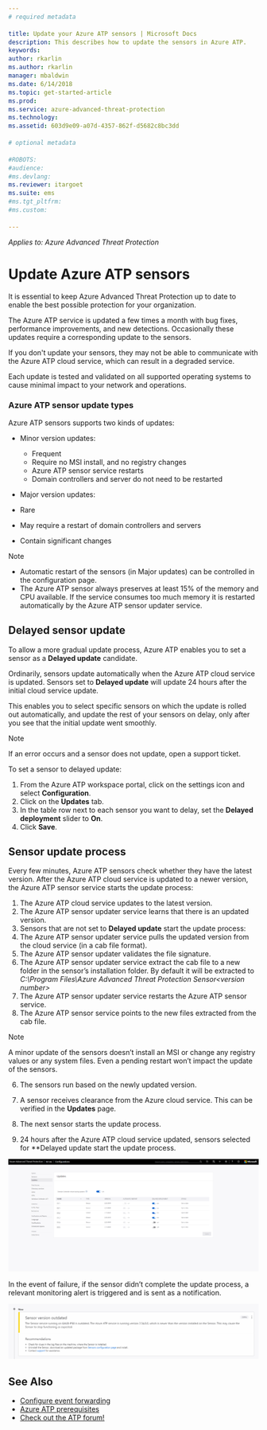 ```yaml
---
# required metadata

title: Update your Azure ATP sensors | Microsoft Docs
description: This describes how to update the sensors in Azure ATP.
keywords:
author: rkarlin
ms.author: rkarlin
manager: mbaldwin
ms.date: 6/14/2018
ms.topic: get-started-article
ms.prod:
ms.service: azure-advanced-threat-protection
ms.technology:
ms.assetid: 603d9e09-a07d-4357-862f-d5682c8bc3dd

# optional metadata

#ROBOTS:
#audience:
#ms.devlang:
ms.reviewer: itargoet
ms.suite: ems
#ms.tgt_pltfrm:
#ms.custom:

---
```


*Applies to: Azure Advanced Threat Protection*


# Update Azure ATP sensors
It is essential to keep Azure Advanced Threat Protection up to date to enable the best possible protection for your organization.

The Azure ATP service is updated a few times a month with bug fixes, performance improvements, and new detections. Occasionally these updates require a corresponding update to the sensors. 

If you don't update your sensors, they may not be able to communicate with the Azure ATP cloud service, which can result in a degraded service.

Each update is tested and validated on all supported operating systems to  cause minimal impact to your network and operations.

### Azure ATP sensor update types	

Azure ATP sensors supports two kinds of updates:
- Minor version updates: 
  -	Frequent 
  - Require no MSI install, and no registry changes
  - Azure ATP sensor service restarts
  - Domain controllers and server do not need to be restarted

- Major version updates:
 - Rare
 - May require a restart of domain controllers and servers
 - Contain significant changes 

> [!NOTE]
>- Automatic restart of the sensors (in Major updates) can be controlled in the configuration page. 
> - The Azure ATP sensor always preserves at least 15% of the memory and CPU available. If the service consumes too much memory it is restarted automatically by the Azure ATP sensor updater service.

## Delayed sensor update
To allow a more gradual update process, Azure ATP enables you to set a sensor as a **Delayed update** candidate. 

Ordinarily, sensors update automatically when the Azure ATP cloud service is updated. Sensors set to **Delayed update** will update 24 hours after the initial cloud service update.

This enables you to select specific sensors on which the update is rolled out automatically, and update the rest of your sensors on delay, only after you see that the initial update went smoothly.

> [!NOTE]
> If an error occurs and a sensor does not update, open a support ticket.

To set a sensor to delayed update:

1. From the Azure ATP workspace portal, click on the settings icon and select **Configuration**.
2. Click on the **Updates** tab.
3. In the table row next to each sensor you want to delay, set the **Delayed deployment** slider to **On**.
4. Click **Save**.
 
## Sensor update process

Every few minutes, Azure ATP sensors check whether they have the latest version. After the Azure ATP cloud service is updated to a newer version, the Azure ATP sensor service starts the update process:

1. The Azure ATP cloud service updates to the latest version.
2. The Azure ATP sensor updater service learns that there is an updated version.
3. Sensors that are not set to **Delayed update** start the update process:
  1. The Azure ATP sensor updater service pulls the updated version from the cloud service (in a cab file format).
  2. The Azure ATP sensor updater validates the file signature.
  3. The Azure ATP sensor updater service extract the cab file to a new folder in the sensor’s installation folder. By default it will be extracted to *C:\Program Files\Azure Advanced Threat Protection Sensor\<version number>*
  4. The Azure ATP sensor updater service restarts the Azure ATP sensor service.
  5. The Azure ATP sensor service points to the new files extracted from the cab file.
  > [!NOTE]
  >A minor update of the sensors doesn’t install an MSI or change any registry values or any system files. Even a pending restart won’t impact the update of the sensors. 
  6. The sensors run based on the newly updated version.
  7. A sensor receives clearance from the Azure cloud service. This can be verified in the **Updates** page.
  8. The next sensor starts the update process. 

4. 24 hours after the Azure ATP cloud service updated, sensors selected for **Delayed update start the update process.

![sensor update](./media/sensor-update.png)


In the event of failure, if the sensor didn’t complete the update process, a relevant monitoring alert is triggered and is sent as a notification.

![sensor outdated](./media/sensor-outdated.png)


## See Also

- [Configure event forwarding](configure-event-forwarding.md)
- [Azure ATP prerequisites](atp-prerequisites.md)
- [Check out the ATP forum!](https://aka.ms/azureatpcommunity)
